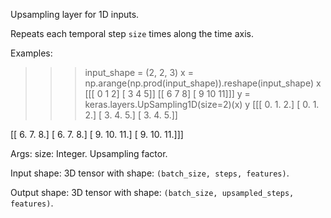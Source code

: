 Upsampling layer for 1D inputs.

Repeats each temporal step `size` times along the time axis.

Examples:

>>> input_shape = (2, 2, 3)
>>> x = np.arange(np.prod(input_shape)).reshape(input_shape)
>>> x
[[[ 0  1  2]
  [ 3  4  5]]
 [[ 6  7  8]
  [ 9 10 11]]]
>>> y = keras.layers.UpSampling1D(size=2)(x)
>>> y
[[[ 0.  1.  2.]
  [ 0.  1.  2.]
  [ 3.  4.  5.]
  [ 3.  4.  5.]]

 [[ 6.  7.  8.]
  [ 6.  7.  8.]
  [ 9. 10. 11.]
  [ 9. 10. 11.]]]

Args:
    size: Integer. Upsampling factor.

Input shape:
    3D tensor with shape: `(batch_size, steps, features)`.

Output shape:
    3D tensor with shape: `(batch_size, upsampled_steps, features)`.
